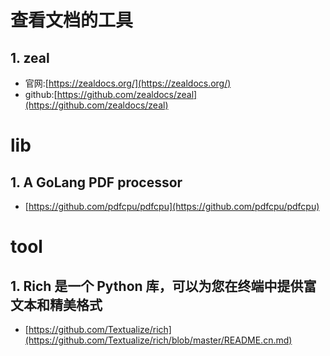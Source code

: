 
# 查看文档的工具

## 1. zeal
- 官网:[https://zealdocs.org/](https://zealdocs.org/)
- github:[https://github.com/zealdocs/zeal](https://github.com/zealdocs/zeal)

# lib

## 1. A GoLang PDF processor

- [https://github.com/pdfcpu/pdfcpu](https://github.com/pdfcpu/pdfcpu)

# tool 

## 1. Rich 是一个 Python 库，可以为您在终端中提供富文本和精美格式
- [https://github.com/Textualize/rich](https://github.com/Textualize/rich/blob/master/README.cn.md)
